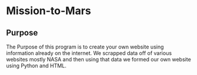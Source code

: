 # Mission-to-Mars
## Purpose
The Purpose of this program is to create your own website using information already on the internet. We scrapped data off of various websites mostly NASA and then using that data we formed our own website using Python and HTML.